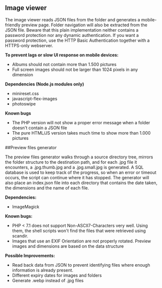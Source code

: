 ## Image viewer

The image viewer reads JSON files from the folder and generates a
mobile-friendly preview page. Folder navigation will also be
extracted from the JSON file. Beware that this plain implementation
neither contains a password protection nor any dynamic authentication.
If you want a password protection, use the HTTP Basic Authentication
together with a HTTPS-only webserver.

**To prevent lags or slow UI response on mobile devices:**

- Albums should not contain more than 1.500 pictures
- Full screen images should not be larger than 1024 pixels
  in any dimension

**Dependencies (Node.js modules only)**

- minireset.css
- javascript-flex-images
- photoswipe

**Known bugs**

- The PHP version will not show a proper error message when a
  folder doesn't contain a JSON file
- The pure HTML/JS version takes much time to show more than
  1.000 pictures

##Preview files generator

The preview files generator walks through a source directory tree,
mirrors the folder structure to the destination path, and for each
.jpg file it encounters, a .jpg.thumb.jpg and a .jpg.small.jpg is
generated. A SQL database is used to keep track of the progress,
so when an error or timeout occurs, the script can continue where
it has stopped. The generator will also place an index.json file
into each directory that contains the date taken, the dimensions
and the name of each file.

**Dependencies:**

- ImageMagick

**Known bugs:**

- PHP < 7.1 does not support Non-ASCII7-Characters very well.
  Using them, the shell scripts won't find the files
  that were retrieved using scandir.
- Images that use an EXIF Orientation are not properly rotated.
  Preview images and dimensions are based on the data structure

**Possible Improvements:**

- Read back data from JSON to prevent identifying files where
  enough information is already present.
- Different expiry dates for images and folders
- Generate .webp instead of .jpg files